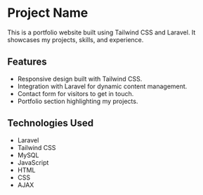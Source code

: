 # Project Name

This is a portfolio website built using Tailwind CSS and Laravel. It showcases my projects, skills, and experience.

## Features

- Responsive design built with Tailwind CSS.
- Integration with Laravel for dynamic content management.
- Contact form for visitors to get in touch.
- Portfolio section highlighting my projects.
  
## Technologies Used

- Laravel
- Tailwind CSS
- MySQL
- JavaScript
- HTML
- CSS
- AJAX
